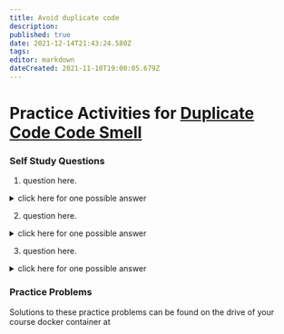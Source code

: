 ```yaml
---
title: Avoid duplicate code
description: 
published: true
date: 2021-12-14T21:43:24.580Z
tags: 
editor: markdown
dateCreated: 2021-11-10T19:00:05.679Z
---
```


# Practice Activities for [Duplicate Code Code Smell](ooDesign/duplicateCode)



### Self Study Questions
1. question here.
<details>
<summary>click here for one possible answer</summary>
  
`answer here`
`second line if needed`
</details>

2. question here.
<details>
<summary>click here for one possible answer</summary>
  
`answer here`
`second line if needed`
</details>

3. question here.
<details>
<summary>click here for one possible answer</summary>
  
`answer here`
`second line if needed`
</details>


### Practice Problems

Solutions to these practice problems can be found on the drive of your course docker container at 